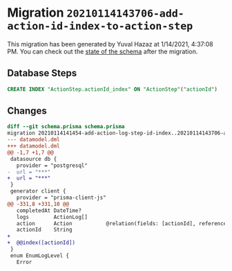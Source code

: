 # Migration `20210114143706-add-action-id-index-to-action-step`

This migration has been generated by Yuval Hazaz at 1/14/2021, 4:37:08 PM.
You can check out the [state of the schema](./schema.prisma) after the migration.

## Database Steps

```sql
CREATE INDEX "ActionStep.actionId_index" ON "ActionStep"("actionId")
```

## Changes

```diff
diff --git schema.prisma schema.prisma
migration 20210114141454-add-action-log-step-id-index..20210114143706-add-action-id-index-to-action-step
--- datamodel.dml
+++ datamodel.dml
@@ -1,7 +1,7 @@
 datasource db {
   provider = "postgresql"
-  url = "***"
+  url = "***"
 }
 generator client {
   provider = "prisma-client-js"
@@ -331,8 +331,10 @@
   completedAt DateTime?
   logs        ActionLog[]
   action      Action           @relation(fields: [actionId], references: [id])
   actionId    String
+
+  @@index([actionId])
 }
 enum EnumLogLevel {
   Error
```


